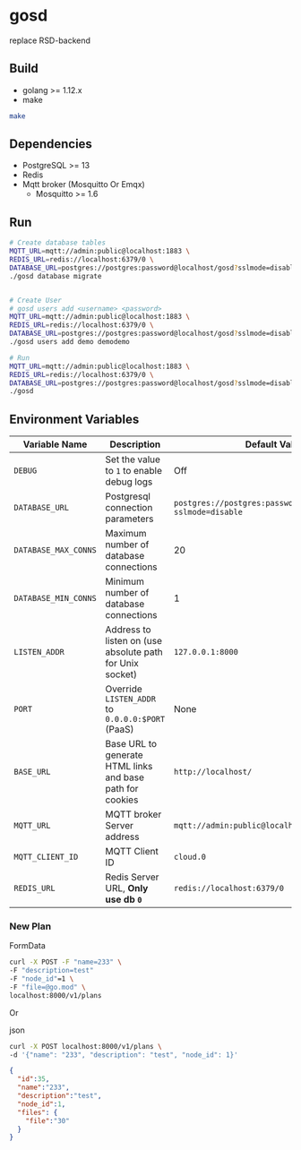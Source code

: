 # gosd

replace RSD-backend

## Build

* golang >= 1.12.x
* make

```sh
make
```

## Dependencies

* PostgreSQL >= 13
* Redis
* Mqtt broker (Mosquitto Or Emqx)
  * Mosquitto >= 1.6

## Run

```sh
# Create database tables
MQTT_URL=mqtt://admin:public@localhost:1883 \
REDIS_URL=redis://localhost:6379/0 \
DATABASE_URL=postgres://postgres:password@localhost/gosd?sslmode=disable \
./gosd database migrate


# Create User
# gosd users add <username> <password>
MQTT_URL=mqtt://admin:public@localhost:1883 \
REDIS_URL=redis://localhost:6379/0 \
DATABASE_URL=postgres://postgres:password@localhost/gosd?sslmode=disable \
./gosd users add demo demodemo

# Run
MQTT_URL=mqtt://admin:public@localhost:1883 \
REDIS_URL=redis://localhost:6379/0 \
DATABASE_URL=postgres://postgres:password@localhost/gosd?sslmode=disable \
./gosd
```

## Environment Variables

Variable Name        | Description                                               | Default Value
-------------------- | --------------------------------------------------------- | -------------------------------------------------------------
`DEBUG`              | Set the value to `1` to enable debug logs                 | Off
`DATABASE_URL`       | Postgresql connection parameters                          | `postgres://postgres:password@localhost/gosd?sslmode=disable`
`DATABASE_MAX_CONNS` | Maximum number of database connections                    | 20
`DATABASE_MIN_CONNS` | Minimum number of database connections                    | 1
`LISTEN_ADDR`        | Address to listen on (use absolute path for Unix socket)  | `127.0.0.1:8000`
`PORT`               | Override `LISTEN_ADDR` to `0.0.0.0:$PORT` (PaaS)          | None
`BASE_URL`           | Base URL to generate HTML links and base path for cookies | `http://localhost/`
`MQTT_URL`           | MQTT broker Server address                                | `mqtt://admin:public@localhost:1883`
`MQTT_CLIENT_ID`     | MQTT Client ID                                            | `cloud.0`
`REDIS_URL`          | Redis Server URL, **Only use db `0`**                     | `redis://localhost:6379/0`

### New Plan

FormData

```sh
curl -X POST -F "name=233" \
-F "description=test"
-F "node_id"=1 \
-F "file=@go.mod" \
localhost:8000/v1/plans
```

Or

json

```sh
curl -X POST localhost:8000/v1/plans \
-d '{"name": "233", "description": "test", "node_id": 1}'
```

```json
{
  "id":35,
  "name":"233",
  "description":"test",
  "node_id":1,
  "files": {
    "file":"30"
  }
}
```

